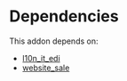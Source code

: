 # Dependencies

This addon depends on:

- [l10n_it_edi](../../../../odoo-bringout-oca-ocb-l10n_it_edi)
- [website_sale](../../../../../oca-ocb-sale/odoo-bringout-oca-ocb-website_sale)

